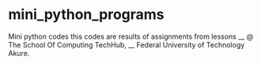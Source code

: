 # mini_python_programs
Mini python codes
this codes are results of assignments from lessons __
@ The School Of Computing TechHub, __
Federal University of Technology Akure. 
